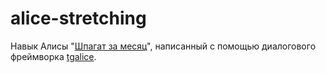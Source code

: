# alice-stretching

Навык Алисы "[Шпагат за месяц](https://dialogs.yandex.ru/store/skills/6b87feed-shpagat-za-mesya)", 
написанный с помощью диалогового фреймворка [tgalice](https://github.com/avidale/tgalice).

